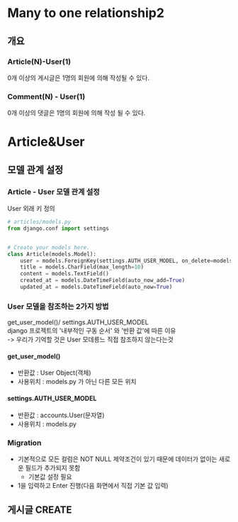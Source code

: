 # Many to one relationship2
## 개요
### Article(N)-User(1)
0개 이상의 게시글은 1명의 회원에 의해 작성될 수 있다.
### Comment(N) - User(1)
0개 이상의 댓글은 1명의 회원에 의해 작성 될 수 있다.
# Article&User
## 모델 관계 설정
### Article - User 모델 관계 설정
User 외래 키 정의
```py
# articles/models.py
from django.conf import settings


# Create your models here.
class Article(models.Model):
    user = models.ForeignKey(settings.AUTH_USER_MODEL, on_delete=models.CASCADE)
    title = models.CharField(max_length=10)
    content = models.TextField()
    created_at = models.DateTimeField(auto_now_add=True)
    updated_at = models.DateTimeField(auto_now=True)
```

### User 모델을 참조하는 2가지 방법
get_user_model()/ settings.AUTH_USER_MODEL<br>
django 프로젝트의 '내부적인 구동 순서' 와 '반환 값'에 따른 이유<br>
-> 우리가 기억할 것은 User 모데릉느 직접 참조하지 않는다는것
#### get_user_model()
- 반환값 : User Object(객체)
- 사용위치 : models.py 가 아닌 다른 모든 위치
#### settings.AUTH_USER_MODEL
- 반환값 : accounts.User(문자열)
- 사용위치 : models.py

### Migration
- 기본적으로 모든 컬럼은 NOT NULL 제약조건이 있기 때문에 데이터가 없이는 새로운 필드가 추가되지 못함
  - 기본값 설정 필요
- 1을 입력하고 Enter 진행(다음 화면에서 직접 기본 값 입력)

## 게시글 CREATE
